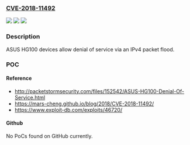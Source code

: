 ### [CVE-2018-11492](https://cve.mitre.org/cgi-bin/cvename.cgi?name=CVE-2018-11492)
![](https://img.shields.io/static/v1?label=Product&message=n%2Fa&color=blue)
![](https://img.shields.io/static/v1?label=Version&message=n%2Fa&color=blue)
![](https://img.shields.io/static/v1?label=Vulnerability&message=n%2Fa&color=brighgreen)

### Description

ASUS HG100 devices allow denial of service via an IPv4 packet flood.

### POC

#### Reference
- http://packetstormsecurity.com/files/152542/ASUS-HG100-Denial-Of-Service.html
- https://mars-cheng.github.io/blog/2018/CVE-2018-11492/
- https://www.exploit-db.com/exploits/46720/

#### Github
No PoCs found on GitHub currently.

